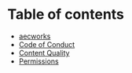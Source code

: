 # Table of contents

* [aecworks](README.md)
* [Code of Conduct](code_of_conduct.md)
* [Content Quality](content.md)
* [Permissions](permissions.md)

